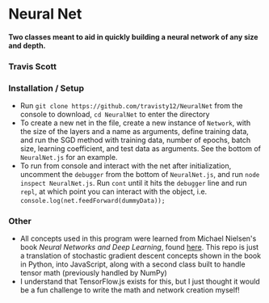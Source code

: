 # Neural Net

#### Two classes meant to aid in quickly building a neural network of any size and depth.

### Travis Scott

### Installation / Setup

* Run `git clone https://github.com/travisty12/NeuralNet` from the console to download, `cd NeuralNet` to enter the directory
* To create a new net in the file, create a new instance of `Network`, with the size of the layers and a name as arguments, define training data, and run the SGD method with training data, number of epochs, batch size, learning coefficient, and test data as arguments. See the bottom of `NeuralNet.js` for an example.
* To run from console and interact with the net after initialization, uncomment the `debugger` from the bottom of `NeuralNet.js`, and run `node inspect NeuralNet.js`. Run `cont` until it hits the `debugger` line and run `repl`, at which point you can interact with the object, i.e. `console.log(net.feedForward(dummyData));`

### Other

* All concepts used in this program were learned from Michael Nielsen's book *Neural Networks and Deep Learning*, found [here](http://neuralnetworksanddeeplearning.com/). This repo is just a translation of stochastic gradient descent concepts shown in the book in Python, into JavaScript, along with a second class built to handle tensor math (previously handled by NumPy)
* I understand that TensorFlow.js exists for this, but I just thought it would be a fun challenge to write the math and network creation myself! 